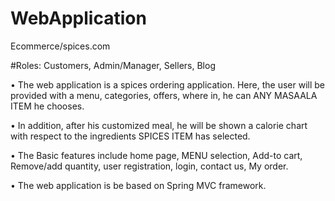 # WebApplication
Ecommerce/spices.com


#Roles: Customers, Admin/Manager, Sellers, Blog

• The web application is a spices ordering application. Here, the user will be provided with a menu, categories, offers, where in, he can ANY MASAALA ITEM he chooses.


• In addition, after his customized meal, he will be shown a calorie chart with respect to the ingredients SPICES ITEM has selected.

• The Basic features include home page, MENU selection, Add-to cart, Remove/add quantity, user registration, login, contact us, My order.


• The web application is be based on Spring MVC framework.
